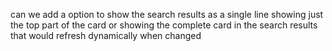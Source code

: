  can we add a option to show the search results as a single line showing just the top part of the card or showing the complete card in the search results that would refresh dynamically when changed